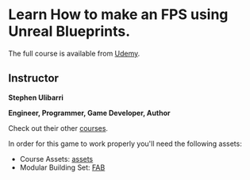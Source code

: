 # Learn How to make an FPS using Unreal Blueprints.
The full course is available from [Udemy]( https://www.udemy.com/course/unreal-engine-5-blueprints-fps/learn/lecture/30921490#overview).

## Instructor
**Stephen Ulibarri**

__Engineer, Programmer, Game Developer, Author__

Check out their other [courses](https://www.udemy.com/user/stephen-ulibarri-3/).

In order for this game to work properly you'll need the following assets:
- Course Assets: [assets](https://www.udemy.com/course/unreal-engine-5-blueprints-fps/learn/lecture/30984128#overview)
- Modular Building Set: [FAB](https://www.fab.com/listings/474a0598-ed86-40b6-baa1-c801d96ef4ab)